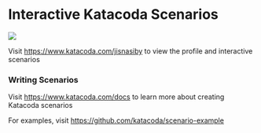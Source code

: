 # Interactive Katacoda Scenarios

[![](http://shields.katacoda.com/katacoda/jisnasiby/count.svg)](https://www.katacoda.com/jisnasiby "Get your profile on Katacoda.com")

Visit https://www.katacoda.com/jisnasiby to view the profile and interactive scenarios

### Writing Scenarios
Visit https://www.katacoda.com/docs to learn more about creating Katacoda scenarios

For examples, visit https://github.com/katacoda/scenario-example
